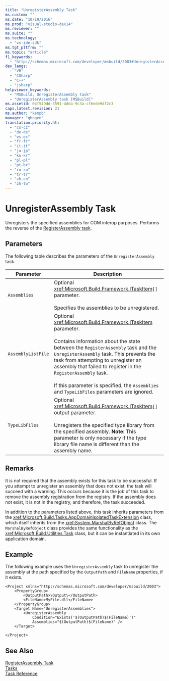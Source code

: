 ```yaml
---
title: "UnregisterAssembly Task"
ms.custom: ""
ms.date: "10/19/2016"
ms.prod: "visual-studio-dev14"
ms.reviewer: ""
ms.suite: ""
ms.technology: 
  - "vs-ide-sdk"
ms.tgt_pltfrm: ""
ms.topic: "article"
f1_keywords: 
  - "http://schemas.microsoft.com/developer/msbuild/2003#UnregisterAssembly"
dev_langs: 
  - "VB"
  - "CSharp"
  - "C++"
  - "jsharp"
helpviewer_keywords: 
  - "MSBuild, UnregisterAssembly task"
  - "UnregisterAssembly task [MSBuild]"
ms.assetid: 04f549dd-3591-4dda-9c3a-cf6ede9df2c3
caps.latest.revision: 21
ms.author: "kempb"
manager: "ghogen"
translation.priority.ht: 
  - "cs-cz"
  - "de-de"
  - "es-es"
  - "fr-fr"
  - "it-it"
  - "ja-jp"
  - "ko-kr"
  - "pl-pl"
  - "pt-br"
  - "ru-ru"
  - "tr-tr"
  - "zh-cn"
  - "zh-tw"
---
```

# UnregisterAssembly Task
Unregisters the specified assemblies for COM interop purposes. Performs the reverse of the [RegisterAssembly task](../msbuild/registerassembly-task.md).  
  
## Parameters  
 The following table describes the parameters of the `UnregisterAssembly` task.  
  
|Parameter|Description|  
|---------------|-----------------|  
|`Assemblies`|Optional <xref:Microsoft.Build.Framework.ITaskItem>`[]` parameter.<br /><br /> Specifies the assemblies to be unregistered.|  
|`AssemblyListFile`|Optional <xref:Microsoft.Build.Framework.ITaskItem> parameter.<br /><br /> Contains information about the state between the `RegisterAssembly` task and the `UnregisterAssembly` task. This prevents the task from attempting to unregister an assembly that failed to register in the `RegisterAssembly` task.<br /><br /> If this parameter is specified, the `Assemblies` and `TypeLibFiles` parameters are ignored.|  
|`TypeLibFiles`|Optional <xref:Microsoft.Build.Framework.ITaskItem>`[]` output parameter.<br /><br /> Unregisters the specified type library from the specified assembly. **Note:**  This parameter is only necessary if the type library file name is different than the assembly name.|  
  
## Remarks  
 It is not required that the assembly exists for this task to be successful. If you attempt to unregister an assembly that does not exist, the task will succeed with a warning. This occurs because it is the job of this task to remove the assembly registration from the registry. If the assembly does not exist, it is not in the registry, and therefore, the task succeeded.  
  
 In addition to the parameters listed above, this task inherits parameters from the <xref:Microsoft.Build.Tasks.AppDomainIsolatedTaskExtension> class, which itself inherits from the <xref:System.MarshalByRefObject> class. The `MarshalByRefObject` class provides the same functionality as the <xref:Microsoft.Build.Utilities.Task> class, but it can be instantiated in its own application domain.  
  
## Example  
 The following example uses the `UnregisterAssembly` task to unregister the assembly at the path specified by the `OutputPath` and `FileName` properties, if it exists.  
  
```  
<Project xmlns="http://schemas.microsoft.com/developer/msbuild/2003">  
    <PropertyGroup>  
        <OutputPath>\Output\</OutputPath>  
        <FileName>MyFile.dll</FileName>  
    </PropertyGroup>  
    <Target Name="UnregisterAssemblies">  
        <UnregisterAssembly  
            Condition="Exists('$(OutputPath)$(FileName)')"  
            Assemblies="$(OutputPath)$(FileName)" />  
    </Target>  
  
</Project>  
```  
  
## See Also  
 [RegisterAssembly Task](../msbuild/registerassembly-task.md)   
 [Tasks](../msbuild/msbuild-tasks.md)   
 [Task Reference](../msbuild/msbuild-task-reference.md)
